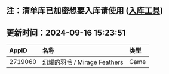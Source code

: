 ## 注：清单库已加密想要入库请使用 ([入库工具](https://github.com/BlankTMing/ManifestAutoUpdate/releases))

## 更新时间：2024-09-16 15:23:51
| AppID | 名称 | 类型  |
| :-------------------- | :----------------------------- | :----------- |
| 2719060 | 幻耀的羽毛 / Mirage Feathers| Game |
